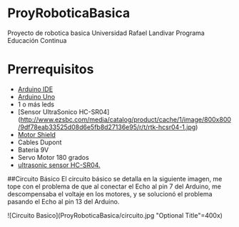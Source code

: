 # ProyRoboticaBasica
Proyecto de robotica basica Universidad Rafael Landivar Programa Educación Continua

# Prerrequisitos


* [Arduino IDE](https://www.arduino.cc/en/main/software)
* [Arduino Uno](https://www.arduino.cc/en/Main/ArduinoBoardUno)
* 1 o más leds
* [Sensor UltraSonico HC-SR04] (http://www.ezsbc.com/media/catalog/product/cache/1/image/800x800/9df78eab33525d08d6e5fb8d27136e95/r/t/rtk-hcsr04-1.jpg)
* [Motor Shield](http://www.prometec.net/wp-content/uploads/2015/03/adafruit-motorshield2.jpg)
* Cables Dupont
* Batería 9V
* Servo Motor 180 grados
* [ultrasonic sensor HC-SR04.](http://www.ebay.com/itm/5pcs-Ultrasonic-Module-HC-SR04-Distance-Measuring-Transducer-Sensor-for-Arduino-/381374789471?hash=item58cbb5775f:g:Rd0AAOxySoJTWL-h)

##Circuito Básico
 El circuito básico se detalla en la siguiente imagen, me tope con el problema de que al conectar el Echo al pin 7 del Arduino, me descompensaba el voltaje en los motores, y se solucionó el problema pasando el Echo al pin 13 del Arduino.
 
 ![Circuito Basico](ProyRoboticaBasica/circuito.jpg "Optional Title"=400x)

